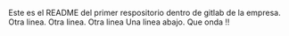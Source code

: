 Este es el README del primer respositorio dentro de gitlab de la empresa. Otra linea. Otra linea. Otra linea
Una linea abajo. 
Que onda !!